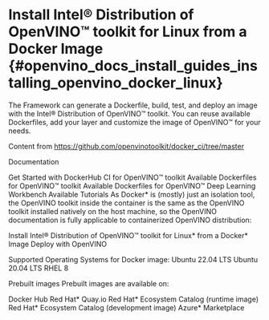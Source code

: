 # Install Intel® Distribution of OpenVINO™ toolkit for Linux from a Docker Image {#openvino_docs_install_guides_installing_openvino_docker_linux}


The Framework can generate a Dockerfile, build, test, and deploy an image with the Intel® Distribution of OpenVINO™ toolkit. You can reuse available Dockerfiles, add your layer and customize the image of OpenVINO™ for your needs.

Content from https://github.com/openvinotoolkit/docker_ci/tree/master

Documentation

Get Started with DockerHub CI for OpenVINO™ toolkit
Available Dockerfiles for OpenVINO™ toolkit
Available Dockerfiles for OpenVINO™ Deep Learning Workbench
Available Tutorials
As Docker* is (mostly) just an isolation tool, the OpenVINO toolkit inside the container is the same as the OpenVINO toolkit installed natively on the host machine, so the OpenVINO documentation is fully applicable to containerized OpenVINO distribution:

Install Intel® Distribution of OpenVINO™ toolkit for Linux* from a Docker* Image
Deploy with OpenVINO

Supported Operating Systems for Docker image:
Ubuntu 22.04 LTS
Ubuntu 20.04 LTS
RHEL 8

Prebuilt images
Prebuilt images are available on:

Docker Hub
Red Hat* Quay.io
Red Hat* Ecosystem Catalog (runtime image)
Red Hat* Ecosystem Catalog (development image)
Azure* Marketplace


